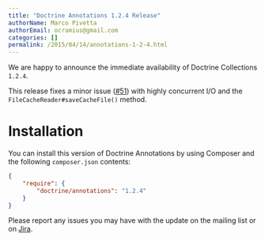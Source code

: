 ```yaml
---
title: "Doctrine Annotations 1.2.4 Release"
authorName: Marco Pivetta
authorEmail: ocramius@gmail.com
categories: []
permalink: /2015/04/14/annotations-1-2-4.html
---
```

We are happy to announce the immediate availability of Doctrine
Collections `1.2.4`.

This release fixes a minor issue
([\#51](https://github.com/doctrine/annotations/pull/51)) with highly
concurrent I/O and the `FileCacheReader#saveCacheFile()` method.

Installation
============

You can install this version of Doctrine Annotations by using Composer
and the following `composer.json` contents:

```json
{
    "require": {
        "doctrine/annotations": "1.2.4"
    }
}
```

Please report any issues you may have with the update on the mailing
list or on [Jira](https://www.doctrine-project.org/jira/browse/DCOM).
